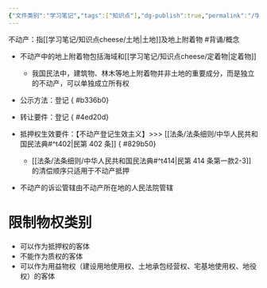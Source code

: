 ```yaml
---
{"文件类别":"学习笔记","tags":["知识点"],"dg-publish":true,"permalink":"/学习笔记/知识点cheese/不动产/","dgPassFrontmatter":true,"created":"2024-09-29T08:52:26.723+08:00","updated":"2024-10-04T21:58:19.875+08:00"}
---
```


不动产：指[[学习笔记/知识点cheese/土地\|土地]]及地上附着物 #背诵/概念 
- 不动产中的地上附着物包括海域和[[学习笔记/知识点cheese/定着物\|定着物]]
	- 我国民法中，建筑物、林木等地上附着物并非土地的重要成分，而是独立的不动产，可以单独成立所有权
- 公示方法：登记
{ #b336b0}

- 转让要件：登记
{ #4ed20d}

- 抵押权生效要件：【不动产登记生效主义】>>> [[法条/法条细则/中华人民共和国民法典#^t402\|民第 402 条]]
{ #829b50}

	- [[法条/法条细则/中华人民共和国民法典#^t414\|民第 414 条第一款2-3]] 的清偿顺序只适用于不动产抵押
- 不动产的诉讼管辖由不动产所在地的人民法院管辖

# 限制物权类别
- 可以作为抵押权的客体
- 不能作为质权的客体
- 可以作为用益物权（建设用地使用权、土地承包经营权、宅基地使用权、地役权）的客体